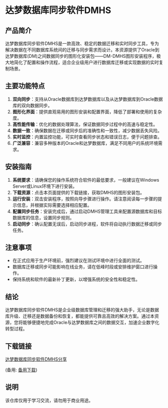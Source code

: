 # 达梦数据库同步软件DMHS

## 产品简介

达梦数据库同步软件DMHS是一款高效、稳定的数据迁移和实时同步工具，专为解决数据在不同数据库系统间的迁移与同步需求而设计。本资源提供了Oracle到达梦数据库(DM)之间数据同步的图形化安装包——DM-DMHS图形安装程序，极大地简化了配置和操作流程，适合企业级用户进行数据库迁移或实现数据的实时复制场景。

## 主要功能特点

1. **双向同步**：支持从Oracle数据库到达梦数据库以及从达梦数据库到Oracle数据库的双向数据同步。
2. **图形化界面**：提供直观易用的图形安装和配置界面，降低了部署和使用的复杂度。
3. **高性能传输**：优化的数据处理算法，保证数据同步过程中的高速与稳定性。
4. **数据一致**：确保数据在迁移或同步后的准确性和一致性，减少数据丢失风险。
5. **实时监控**：内置监控功能，可实时查看同步状态和错误日志，便于问题排查。
6. **广泛兼容**：兼容多种版本的Oracle和达梦数据库，满足不同用户的系统环境需求。

## 安装指南

1. **系统要求**：请确保您的操作系统符合软件的最低要求，一般建议在Windows Server或Linux环境下进行安装。
2. **下载资源**：点击本页面提供的下载链接，获取DMHS的图形安装包。
3. **运行安装**：双击安装程序，按照向导步骤进行操作。请注意阅读每一步骤的提示信息，并根据实际需要选择相应配置。
4. **配置同步任务**：安装完成后，通过启动DMHS管理工具来配置源数据库和目标数据库的信息，设置同步规则。
5. **启动同步**：确认配置无误后，启动同步进程，软件将自动执行数据迁移或同步任务。

## 注意事项

- 在正式应用于生产环境前，强烈建议在测试环境中进行全面的测试。
- 数据库迁移或同步可能影响在线业务，请在低峰时段或安排维护窗口进行操作。
- 保持系统和软件的最新补丁更新，以增强系统的安全性和稳定性。

## 结论

达梦数据库同步软件DMHS是企业级数据库管理和迁移的强大助手，无论是数据库升级、迁移还是数据备份和恢复，都能提供可靠且高效的解决方案。通过本资源，您将能够便捷地完成Oracle与达梦数据库之间的数据交互，加速企业数字化转型过程。

## 下载链接
[达梦数据库同步软件DMHS分享](https://pan.quark.cn/s/b9e224a40ac7) 

(备用: [备用下载](https://pan.baidu.com/s/1npkqR8QaRFTu_HpksiDGPA?pwd=1234))

## 说明

该仓库仅用于学习交流，请勿用于商业用途。
